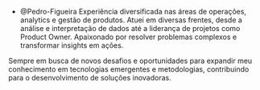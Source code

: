 - @Pedro-Figueira
Experiência diversificada nas áreas de operações, analytics e gestão de produtos. Atuei em diversas frentes, desde a análise e interpretação de dados até a liderança de projetos como Product Owner. Apaixonado por resolver problemas complexos e transformar insights em ações.

Sempre em busca de novos desafios e oportunidades para expandir meu conhecimento em tecnologias emergentes e metodologias, contribuindo para o desenvolvimento de soluções inovadoras.
